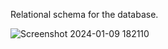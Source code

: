 Relational schema for the database. 



![Screenshot 2024-01-09 182110](https://github.com/nikolakofotis/SQLProject/assets/58304410/70665efe-d203-4ac4-957d-9e210f6d5589)

